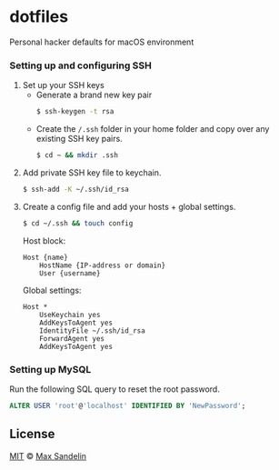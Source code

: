 # dotfiles
Personal hacker defaults for macOS environment

### Setting up and configuring SSH

1. Set up your SSH keys
    - Generate a brand new key pair
        ```bash
        $ ssh-keygen -t rsa
        ```
    - Create the `/.ssh` folder in your home folder and copy over any existing SSH key pairs.
        ```bash
        $ cd ~ && mkdir .ssh
        ```
2. Add private SSH key file to keychain.
    ```bash
    $ ssh-add -K ~/.ssh/id_rsa
    ```
3. Create a config file and add your hosts + global settings.
    ```bash
    $ cd ~/.ssh && touch config
    ```
    Host block:
    ```
    Host {name}
        HostName {IP-address or domain}
        User {username}
    ```
    Global settings:
    ```
    Host *
        UseKeychain yes
        AddKeysToAgent yes
        IdentityFile ~/.ssh/id_rsa
        ForwardAgent yes
        AddKeysToAgent yes
    ```

### Setting up MySQL

Run the following SQL query to reset the root password.
```sql
ALTER USER 'root'@'localhost' IDENTIFIED BY 'NewPassword';
```


## License
[MIT](LICENSE) © [Max Sandelin](https://maxsandelin.com)
